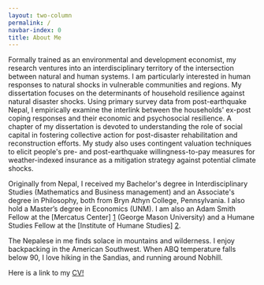 ```yaml
---
layout: two-column
permalink: /
navbar-index: 0
title: About Me
---
```


Formally trained as an environmental and development economist, my research ventures into an interdisciplinary territory of the intersection between natural and human systems. I am particularly interested in human responses to natural shocks in vulnerable communities and regions. My dissertation focuses on the determinants of household resilience against natural disaster shocks. Using primary survey data from post-earthquake Nepal, I empirically examine the interlink between the households' ex-post coping responses and their economic and psychosocial resilience. A chapter of my dissertation is devoted to understanding the role of social capital in fostering collective action for post-disaster rehabilitation and reconstruction efforts. My study also uses contingent valuation techniques to elicit people's pre- and post-earthquake willingness-to-pay measures for weather-indexed insurance as a mitigation strategy against potential climate shocks.

Originally from Nepal, I received my Bachelor's degree in Interdisciplinary Studies (Mathematics and Business management) and an Associate's degree in Philosophy, both from Bryn Athyn College, Pennsylvania. I also hold a Master’s degree in Economics (UNM). I am also an Adam Smith Fellow at the [Mercatus Center] [1] (George Mason University) and a Humane Studies Fellow at the [Institute of Humane Studies] [2].

The Nepalese in me finds solace in mountains and wilderness. I enjoy backpacking in the American Southwest. When ABQ temperature falls below 90, I love hiking in the Sandias, and running around Nobhill. 

Here is a link to my <a class="mark" href="files/CV.pdf">CV!</a>


[1]: https://asp.mercatus.org/people/veeshan-rayamajhee
[2]: https://theihs.org/
